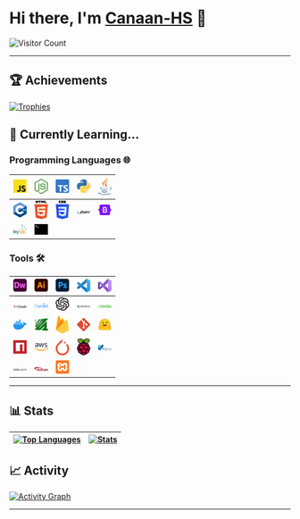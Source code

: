 # Hi there, I'm [Canaan-HS](https://github.com/Canaan-HS) :wave:

![Visitor Count](https://profile-counter.glitch.me/Canaan-HS/count.svg)

---

## :trophy: Achievements
[![Trophies](https://github-profile-trophy.vercel.app/?username=Canaan-HS&theme=dracula&rank=-?&column=-1&margin-w=5)](https://github.com/ryo-ma/github-profile-trophy)

## :seedling: Currently Learning...

### Programming Languages 🌐
| [<img src="./Resource/javascript.svg" alt="JavaScript" width="24">]() | [<img src="./Resource/nodejs-icon.svg" alt="Node-Js" width="24">]() | [<img src="./Resource/typescript-icon.svg" alt="TypeScript" width="24">]() | [<img src="./Resource/python.svg" alt="Python" width="24">]() | [<img src="./Resource/java.svg" alt="Java" width="24">]() |
| :----: | :----: | :----: | :----: | :----: |
| [<img src="./Resource/c-plusplus.svg" alt="C++" width="24">]() | [<img src="./Resource/html-5.svg" alt="Html" width="24">]() | [<img src="./Resource/css-3.svg" alt="Css" width="24">]() | [<img src="./Resource/jquery.svg" alt="Jquery" width="24">]() | [<img src="./Resource/bootstrap.svg" alt="Bootstrap" width="24">]() |
| [<img src="./Resource/mysql.svg" alt="MySql" width="24">]() | [<img src="./Resource/terminal.svg" alt="Terminal" width="24">]() | [<img src="./Resource" alt="" width="24">]() | [<img src="./Resource" alt="" width="24">]() | [<img src="./Resource" alt="" width="24">]() |

### Tools 🛠️
| [<img src="./Resource/adobe-dreamweaver.svg" alt="Dreamweaver" width="24">]() | [<img src="./Resource/adobe-illustrator.svg" alt="Illustrator" width="24">]() | [<img src="./Resource/adobe-photoshop.svg" alt="Photoshop" width="24">]() | [<img src="./Resource/visual-studio-code.svg" alt="VS Code" width="24">]() | [<img src="./Resource/visual-studio.svg" alt="Visual Studio" width="24">]() |
| :----: | :----: | :----: | :----: | :----: |
| [<img src="./Resource/claude.svg" alt="Claude" width="24">]() | [<img src="./Resource/google-gemini.svg" alt="Gemini" width="24">]() | [<img src="./Resource/openai-icon.svg" alt="Openai" width="24">]() | [<img src="./Resource/perplexity.svg" alt="Perplexity" width="24">]() | [<img src="./Resource/conda.svg" alt="Conda" width="24">]() |
| [<img src="./Resource/docker-icon.svg" alt="Docker" width="24">]() | [<img src="./Resource/ffmpeg-icon.svg" alt="ffmpeg" width="24">]() | [<img src="./Resource/firebase.svg" alt="Firebase" width="24">]() | [<img src="./Resource/git-icon.svg" alt="Git" width="24">]() | [<img src="./Resource/hugging-face-icon.svg" alt="Hugging" width="24">]() |
| [<img src="./Resource/npm-icon.svg" alt="Npm" width="24">]() | [<img src="./Resource/aws.svg" alt="Aws" width="24">]() | [<img src="./Resource/pytorch-icon.svg" alt="Pytorch" width="24">]() | [<img src="./Resource/raspberry-pi.svg" alt="Raspberry-Pi" width="24">]() | [<img src="./Resource/sqlite.svg" alt="SqLite" width="24">]() |
| [<img src="./Resource/vmware.svg" alt="Vmware" width="24">]() | [<img src="./Resource/vulkan.svg" alt="Vulkan" width="24">]() | [<img src="./Resource/xampp.svg" alt="Xampp" width="24">]() | [<img src="./Resource" alt="" width="24">]() | [<img src="./Resource" alt="" width="24">]() |

---

## :bar_chart: Stats
| [![Top Languages](https://github-readme-stats.vercel.app/api/top-langs/?username=Canaan-HS&langs_count=7&locale=en&layout=pie&bg_color=17153B&border_color=433D8B&title_color=6D67E4&text_color=E5B8F4)](https://github.com/anuraghazra/github-readme-stats) | [![Stats](https://github-readme-stats.vercel.app/api?username=Canaan-HS&show_icons=true&include_all_commits=true&rank_icon=percentile&show=reviews,discussions_started,discussions_answered,prs_merged&locale=en&card_width=650px&bg_color=17153B&border_color=433D8B&title_color=6D67E4&text_color=E5B8F4)](https://github.com/anuraghazra/github-readme-stats) |
| :----: | :----: |

## :chart_with_upwards_trend: Activity
[![Activity Graph](https://github-readme-activity-graph.vercel.app/graph?username=Canaan-HS&custom_title=Activity%20Record&days=40&height=400&radius=10&theme=dracula&bg_color=17153B&color=E5B8F4)](https://github.com/ashutosh00710/github-readme-activity-graph)

---
